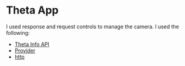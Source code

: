 # Theta App

I used response and request controls to manage the camera. I used the following:

* [Theta Info API](https://api.ricoh/docs/theta-web-api-v2.1/protocols/info/)
* [Provider](https://pub.dev/packages/provider)
* [http](https://pub.dev/packages/http)
